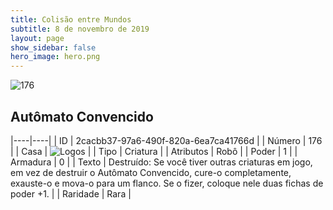 ```yaml
---
title: Colisão entre Mundos
subtitle: 8 de novembro de 2019
layout: page
show_sidebar: false
hero_image: hero.png
---
```


![176](https://cdn.keyforgegame.com/media/card_front/pt/452_176_FG2R278749GW_pt.png)

## Autômato Convencido

|----|----|
| ID | 2cacbb37-97a6-490f-820a-6ea7ca41766d |
| Número | 176 |
| Casa | ![Logos](https://archonarcana.com/images/thumb/c/ce/Logos.png/22px-Logos.png "Logos") |
| Tipo | Criatura |
| Atributos | Robô |
| Poder | 1 |
| Armadura | 0 |
| Texto | Destruído: Se você tiver outras criaturas em jogo, em vez de destruir o Autômato Convencido, cure-o completamente, exauste-o e mova-o para um flanco.  Se o fizer, coloque nele duas fichas de poder +1. |
| Raridade | Rara |
